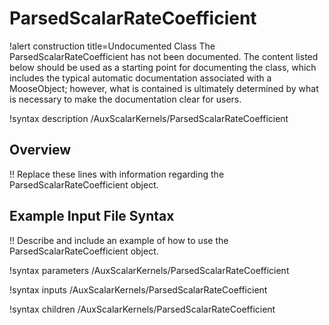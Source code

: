 # ParsedScalarRateCoefficient

!alert construction title=Undocumented Class
The ParsedScalarRateCoefficient has not been documented. The content listed below should be used as a starting point for
documenting the class, which includes the typical automatic documentation associated with a
MooseObject; however, what is contained is ultimately determined by what is necessary to make the
documentation clear for users.

!syntax description /AuxScalarKernels/ParsedScalarRateCoefficient

## Overview

!! Replace these lines with information regarding the ParsedScalarRateCoefficient object.

## Example Input File Syntax

!! Describe and include an example of how to use the ParsedScalarRateCoefficient object.

!syntax parameters /AuxScalarKernels/ParsedScalarRateCoefficient

!syntax inputs /AuxScalarKernels/ParsedScalarRateCoefficient

!syntax children /AuxScalarKernels/ParsedScalarRateCoefficient
